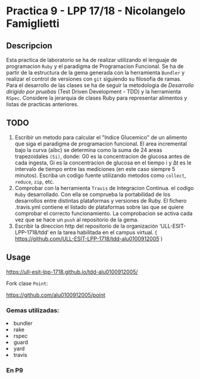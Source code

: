 # Practica 9 - LPP 17/18 - Nicolangelo Famiglietti

## Descripcion

Esta practica de laboratorio se ha de realizar utilizando el lenguaje de programacion `Ruby` y el paradigma de Programacion Funcional.
Se ha de partir de la estructura de la gema generada con la herramienta `Bundler` y realizar el control de versiones con `git` siguiendo su filosofia de ramas.
Para el desarrollo de las clases se ha de seguir la metodologia de *Desarrollo dirigido por pruebas*
(Test Driven Development - TDD) y la herramienta `RSpec`.
Considere la jerarquia de clases Ruby para representar alimentos y listas de practicas anteriores.

## TODO

1.  Escribir un metodo para calcular el "Indice Glucemico" de un alimento que siga el paradigma de programacion funcional.
El area incremental bajo la curva (aibc) se determina como la suma de 24 areas trapezoidales `(Si)`, donde: G0 es la concentracion de glucosa antes de cada ingesta, Gi es la concentracion de glucosa en el tiempo i y ∆t es le intervalo de tiempo entre las mediciones (en este caso siempre 5 minutos).
Escriba un codigo fuente utilizando metodos como `collect`, `reduce`, `zip`, etc.
2.  Comprobar con la herramienta `Travis` de Integracion Continua. el codigo `Ruby` desarrollado.
Con ella se comprueba la portabilidad de los desarrollos entre distintas plataformas y versiones de Ruby.
El fichero .travis.yml contiene el listado de plataformas sobre las que se quiere comprobar el correcto funcionamiento.
La comprobacion se activa cada vez que se hace un `push` al repositorio de la gema.
3. Escribir la direccion http del repositorio de la organización ‘ULL-ESIT-LPP-1718/tdd’ en la tarea habilitada en el campus virtual. ( https://github.com/ULL-ESIT-LPP-1718/tdd-alu0100912005 )

## Usage
https://ull-esit-lpp-1718.github.io/tdd-alu0100912005/

Fork clase `Point`:

https://github.com/alu0100912005/point
### Gemas utilizadas:

<li>bundler</li>
<li>rake</li>
<li>rspec</li>
<li>guard</li>
<li>yard</li>
<li>travis</li>

### En P9